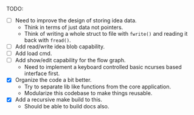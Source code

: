 TODO:

- [ ] Need to improve the design of storing idea data.
	- Think in terms of just data not pointers.
	- Think of writing a whole struct to file with `fwrite()` and reading it
	  back with `fread()`.
- [ ] Add read/write idea blob capability.
- [ ] Add load cmd.
- [ ] Add show/edit capability for the flow graph.
	- Need to implement a keyboard controlled basic ncurses based interface
	  first.
- [x] Organize the code a bit better.
	- Try to separate lib like functions from the core application.
	- Modularize this codebase to make things reusable.
- [x] Add a recursive make build to this.
	- Should be able to build docs also.
